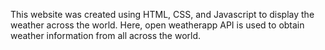 This website was created using HTML, CSS, and Javascript to display the weather across the world. Here, open weatherapp API is used to obtain weather information from all across the world.
